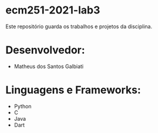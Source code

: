 # ecm251-2021-lab3
Este repositório guarda os trabalhos e projetos da disciplina.

# Desenvolvedor:
- Matheus dos Santos Galbiati

# Linguagens e Frameworks:
- Python
- C
- Java
- Dart